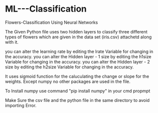 # ML---Classification
Flowers-Classification Using Neural Networks

The Given Python file uses two hidden layers to classify three different types of flowers which are given in the data set (iris.csv) attachetd along with it.

you can alter the learning rate by editing the lrate Variable for changing in the accuracy.
you can alter the Hidden layer - 1 size by editing the h1size Variable for changing in the accuracy.
you can alter the Hidden layer - 2 size by editing the h2size Variable for changing in the accuracy.

It uses sigmoid function for the caluculating the change or slope for the weights.
Except numpy no other packages are used in the file.

To Install numpy use command "pip install numpy" in your cmd propmpt

Make Sure the csv file and the python file in the same directory to avoid importing Error.
